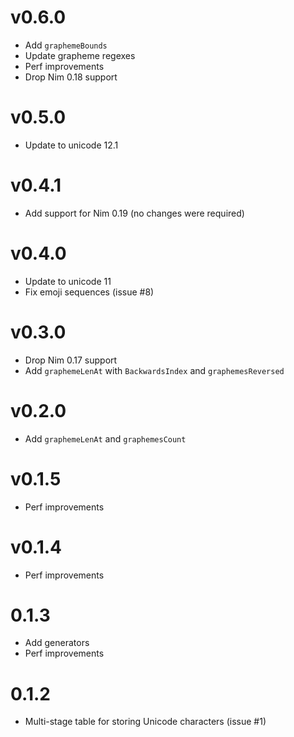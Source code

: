 v0.6.0
==================

* Add `graphemeBounds`
* Update grapheme regexes
* Perf improvements
* Drop Nim 0.18 support

v0.5.0
==================

* Update to unicode 12.1

v0.4.1
==================

* Add support for Nim 0.19 (no changes were required)

v0.4.0
==================

* Update to unicode 11
* Fix emoji sequences (issue #8)

v0.3.0
==================

* Drop Nim 0.17 support
* Add `graphemeLenAt` with `BackwardsIndex`
  and `graphemesReversed`

v0.2.0
==================

* Add `graphemeLenAt` and `graphemesCount`

v0.1.5
==================

* Perf improvements

v0.1.4
==================

* Perf improvements

0.1.3
==================

* Add generators
* Perf improvements

0.1.2
==================

* Multi-stage table for storing Unicode characters (issue #1)
